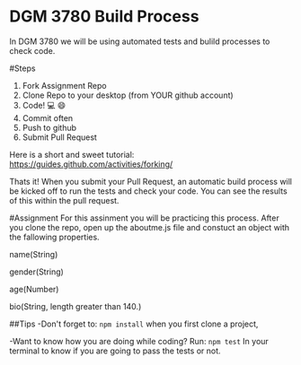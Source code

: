 # DGM 3780 Build Process
In DGM 3780 we will be using automated tests and bulild processes to check code.

#Steps
1. Fork Assignment Repo
2. Clone Repo to your desktop (from YOUR github account)
3. Code! :computer: :smile:
4. Commit often
5. Push to github
6. Submit Pull Request

Here is a short and sweet tutorial: https://guides.github.com/activities/forking/

Thats it! When you submit your Pull Request, an automatic build process will be kicked off to run the tests and check your code. You can see the results of this within the pull request.

#Assignment
For this assinment you will be practicing this process. After you clone the repo, open up the aboutme.js file and constuct an object with the fallowing properties.

name(String)

gender(String)

age(Number)

bio(String, length greater than 140.)

##Tips
-Don't forget to:
````npm install````
when you first clone a project,

-Want to know how you are doing while coding?
Run:
````npm test````
In your terminal to know if you are going to pass the tests or not.
